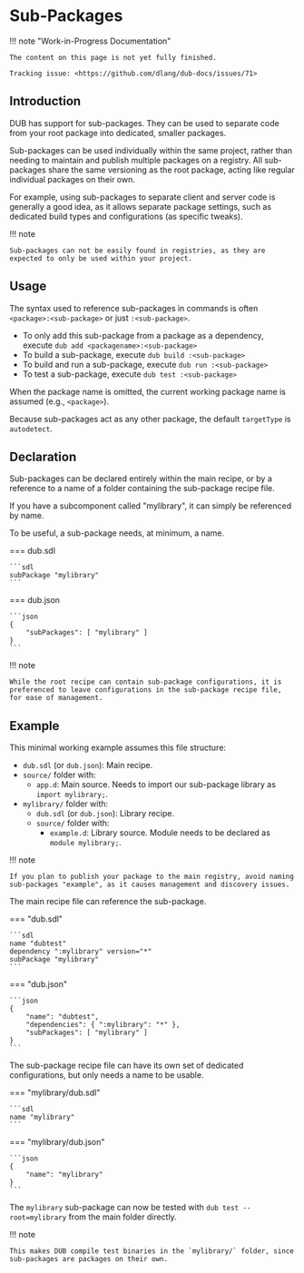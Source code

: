 # Sub-Packages

!!! note "Work-in-Progress Documentation"

    The content on this page is not yet fully finished.

    Tracking issue: <https://github.com/dlang/dub-docs/issues/71>

## Introduction

DUB has support for sub-packages. They can be used to separate code from
your root package into dedicated, smaller packages.

Sub-packages can be used individually within the same project, rather than
needing to maintain and publish multiple packages on a registry.
All sub-packages share the same versioning as the root package, acting
like regular individual packages on their own.

For example, using sub-packages to separate client and server code is
generally a good idea, as it allows separate package settings, such as
dedicated build types and configurations (as specific tweaks).

!!! note

    Sub-packages can not be easily found in registries, as they are
    expected to only be used within your project.

## Usage

The syntax used to reference sub-packages in commands is often `<package>:<sub-package>` or just `:<sub-package>`.

- To only add this sub-package from a package as a dependency, execute `dub add <packagename>:<sub-package>`
- To build a sub-package, execute `dub build :<sub-package>`
- To build and run a sub-package, execute `dub run :<sub-package>`
- To test a sub-package, execute `dub test :<sub-package>`

When the package name is omitted, the current working package name is assumed (e.g., `<package>`).

Because sub-packages act as any other package, the default `targetType` is `autodetect`.

## Declaration

Sub-packages can be declared entirely within the main recipe, or by a
reference to a name of a folder containing the sub-package recipe file.

If you have a subcomponent called "mylibrary", it can simply be referenced by name.

To be useful, a sub-package needs, at minimum, a name.

=== dub.sdl

    ```sdl
    subPackage "mylibrary"
    ```

=== dub.json

    ```json
    {
        "subPackages": [ "mylibrary" ]
    }
    ```

!!! note

    While the root recipe can contain sub-package configurations, it is
    preferenced to leave configurations in the sub-package recipe file,
    for ease of management.

## Example

This minimal working example assumes this file structure:

- `dub.sdl` (or `dub.json`): Main recipe.
- `source/` folder with:
    - `app.d`: Main source. Needs to import our sub-package library as `import mylibrary;`.
- `mylibrary/` folder with:
    - `dub.sdl` (or `dub.json`): Library recipe.
    - `source/` folder with:
        - `example.d`: Library source. Module needs to be declared as `module mylibrary;`.

!!! note

    If you plan to publish your package to the main registry, avoid naming
    sub-packages "example", as it causes management and discovery issues.

The main recipe file can reference the sub-package.

=== "dub.sdl"

    ```sdl
    name "dubtest"
    dependency ":mylibrary" version="*"
    subPackage "mylibrary"
    ```

=== "dub.json"

    ```json
    {
        "name": "dubtest",
        "dependencies": { ":mylibrary": "*" },
        "subPackages": [ "mylibrary" ]
    }
    ```

The sub-package recipe file can have its own set of dedicated configurations,
but only needs a name to be usable.

=== "mylibrary/dub.sdl"

    ```sdl
    name "mylibrary"
    ```

=== "mylibrary/dub.json"

    ```json
    {
        "name": "mylibrary"
    }
    ```

The `mylibrary` sub-package can now be tested with `dub test --root=mylibrary` from the
main folder directly.

!!! note

    This makes DUB compile test binaries in the `mylibrary/` folder, since
    sub-packages are packages on their own.
